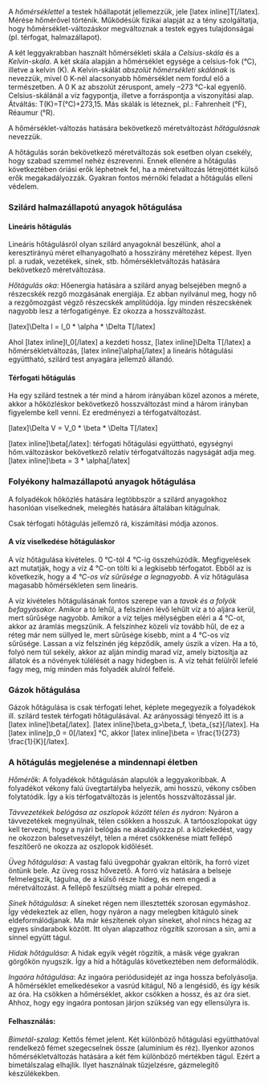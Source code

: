 A *hőmérséklettel* a testek hőállapotát jellemezzük, jele [latex inline]T[/latex]. Mérése hőmérővel történik. Működésük fizikai alapját az a tény szolgáltatja, hogy hőmérséklet-változáskor megváltoznak a testek egyes tulajdonságai (pl. térfogat, halmazállapot).

A két leggyakrabban használt hőmérsékleti skála a *Celsius-skála* és a *Kelvin-skála*. A két skála alapján a hőmérséklet egysége a celsius-fok (°C), illetve a kelvin (K).  A Kelvin-skálát *abszolút hőmérsékleti skálának* is nevezzük, mivel 0 K-nél alacsonyabb hőmérséklet nem fordul elő a természetben. A 0 K az abszolút zéruspont, amely –273 °C-kal egyenlő. Celsius-skálánál a víz fagypontja, illetve a forráspontja a viszonyítási alap. Átváltás: T(K)=T(°C)+273,15. Más skálák is léteznek, pl.: Fahrenheit (°F), Réaumur (°R).

A hőmérséklet-változás hatására bekövetkező méretváltozást *hőtágulásnak* nevezzük.

A hőtágulás során bekövetkező méretváltozás sok esetben olyan csekély, hogy szabad szemmel nehéz észrevenni. Ennek ellenére a hőtágulás következtében óriási erők léphetnek fel, ha a méretváltozás létrejöttét külső erők megakadályozzák. Gyakran fontos mérnöki feladat a hőtágulás elleni védelem.  

### Szilárd halmazállapotú anyagok hőtágulása

#### Lineáris hőtágulás

Lineáris hőtágulásról olyan szilárd anyagoknál beszélünk, ahol a keresztirányú méret elhanyagolható a hosszirány méretéhez képest. Ilyen pl. a rudak, vezetékek, sínek, stb. hőmérsékletváltozás hatására bekövetkező méretváltozása.

*Hőtágulás oka*: Hőenergia hatására a szilárd anyag belsejében megnő a részecskék rezgő mozgásának energiája. Ez abban nyilvánul meg, hogy nő a rezgőmozgást végző részecskék amplitúdója. Így minden részecskének nagyobb lesz a térfogatigénye. Ez okozza a hosszváltozást.

[latex]\Delta l = l_0 * \alpha * \Delta T[/latex]

Ahol [latex inline]l_0[/latex] a kezdeti hossz, [latex inline]\Delta T[/latex] a hőmérsékletváltozás, [latex inline]\alpha[/latex] a lineáris hőtágulási együttható, szilárd test anyagára jellemző állandó.

#### Térfogati hőtágulás

Ha egy szilárd testnek a tér mind a három irányában közel azonos a mérete, akkor a hőközléskor bekövetkező hosszváltozást mind a három irányban figyelembe kell venni. Ez eredményezi a térfogatváltozást.  

[latex]\Delta V = V_0 * \beta * \Delta  T[/latex]

[latex inline]\beta[/latex]: térfogati hőtágulási együttható, egységnyi hőm.változáskor bekövetkező relatív térfogatváltozás nagyságát adja meg. [latex inline]\beta = 3 * \alpha[/latex]

### Folyékony halmazállapotú anyagok hőtágulása

A folyadékok hőközlés hatására legtöbbször a szilárd anyagokhoz hasonlóan viselkednek, melegítés hatására általában kitágulnak.

Csak térfogati hőtágulás jellemző rá, kiszámítási módja azonos.

#### A víz viselkedése hőtáguláskor

A víz hőtágulása kivételes. 0 °C-tól 4 °C-ig összehúzódik. Megfigyelések azt mutatják, hogy a víz 4 °C-on tölti ki a legkisebb térfogatot. Ebből az is következik, hogy a *4 °C-os víz sűrűsége a legnagyobb*. A víz hőtágulása magasabb hőmérsékleten sem lineáris.

A víz kivételes hőtágulásának fontos szerepe van a *tavak és a folyók befagyásakor*. Amikor a tó lehűl, a felszínén lévő lehűlt víz a tó aljára kerül, mert sűrűsége nagyobb. Amikor a víz teljes mélységben eléri a 4 °C-ot, akkor az áramlás megszűnik. A felszínhez közeli víz tovább hűl, de ez a réteg már nem süllyed le, mert sűrűsége kisebb, mint a 4 °C-os víz sűrűsége. Lassan a víz felszínén jég képződik, amely úszik a vízen.  Ha a tó, folyó nem túl sekély, akkor az alján mindig marad víz, amely biztosítja az állatok és a növények túlélését a nagy hidegben is.  A víz tehát felülről lefelé fagy meg, míg minden más folyadék alulról felfelé.

### Gázok hőtágulása

Gázok hőtágulása is csak térfogati lehet, képlete megegyezik a folyadékok ill. szilárd testek térfogati hőtágulásával. Az arányossági tényező itt is a [latex inline]\beta[/latex]. [latex inline]\beta_g>\beta_f, \beta_{sz}[/latex]. Ha [latex inline]p_0 = 0[/latex] °C, akkor [latex inline]\beta = \frac{1}{273} \frac{1}{K}[/latex].

### A hőtágulás megjelenése a mindennapi életben

*Hőmérők*: A folyadékok hőtágulásán alapulók a leggyakoribbak. A folyadékot vékony falú üvegtartályba helyezik, ami hosszú, vékony csőben folytatódik. Így a kis térfogatváltozás is jelentős hosszváltozással jár.

*Távvezetékek belógása az oszlopok között télen és nyáron*: Nyáron a távvezetékek megnyúlnak, télen csökken a hosszuk. A tartóoszlopokat úgy kell tervezni, hogy a nyári belógás ne akadályozza pl. a közlekedést, vagy ne okozzon balesetveszélyt, télen a méret csökkenése miatt fellépő feszítőerő ne okozza az oszlopok kidőlését.

*Üveg hőtágulása*:  A vastag falú üvegpohár gyakran eltörik, ha forró vizet öntünk bele.  Az üveg rossz hővezető. A forró víz hatására a belseje felmelegszik, tágulna, de a külső része hideg, és nem engedi a méretváltozást. A fellépő feszültség miatt a pohár elreped.

*Sínek hőtágulása*: A síneket régen nem illesztették szorosan egymáshoz. Így védekeztek az ellen, hogy nyáron a nagy melegben kitáguló sínek eldeformálódjanak.  Ma már készítenek olyan síneket, ahol nincs hézag az egyes síndarabok között. Itt olyan alapzathoz rögzítik szorosan a sín, ami a sínnel együtt tágul.

*Hidak hőtágulása*: A hidak egyik végét rögzítik, a másik vége gyakran görgőkön nyugszik. Így a híd a hőtágulás következtében nem deformálódik.

*Ingaóra hőtágulása*:  Az ingaóra periódusidejét az inga hossza befolyásolja.  A hőmérséklet emelkedésekor a vasrúd kitágul, Nő a lengésidő, és így késik az óra. Ha csökken a hőmérséklet, akkor csökken a hossz, és az óra siet. Ahhoz, hogy egy ingaóra pontosan járjon szükség van egy ellensúlyra is.

#### Felhasználás:

*Bimetál-szalag:* Kettős fémet jelent. Két különböző hőtágulási együtthatóval rendelkező fémet szegecselnek össze (alumínium és réz). Ilyenkor azonos hőmérsékletváltozás hatására a két fém különböző mértékben tágul. Ezért a bimetálszalag elhajlik. Ilyet használnak tűzjelzésre, gázmelegítő készülékekben.
